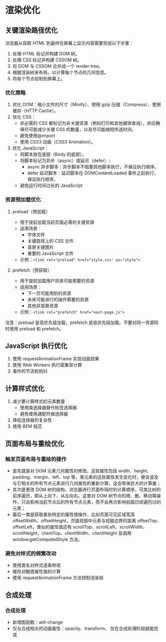 # 渲染优化

## 关键渲染路径优化

浏览器从获取 HTML 到最终在屏幕上显示内容需要完成以下步骤：

1. 处理 HTML 标记并构建 DOM 树。
2. 处理 CSS 标记并构建 CSSOM 树。
3. 将 DOM 与 CSSOM 合并成一个 render tree。
4. 根据渲染树来布局，以计算每个节点的几何信息。
5. 将各个节点绘制到屏幕上。

### 优化策略

1. 优化 DOM：缩小文件的尺寸（Minify）、使用 gzip 压缩（Compress）、使用缓存（HTTP Cache）。
2. 优化 CSS：
   - 非必需的 CSS 都标记为非关键资源（例如打印和其他媒体查询），并应确保尽可能减少关键 CSS 的数量，以及尽可能缩短传送时间。
   - 避免使用@import
   - 使用 CSS3 动画（CSS3 Animation）。
3. 优化 JavaScript：
   - 将脚本放在底部（Body 的底部）。
   - 将脚本标记为异步（async）或延迟（defer）:
     - async 异步脚本：异步脚本不阻塞其他脚本执行，不保证执行顺序。
     - defer 延迟脚本：延迟脚本在 DOMContentLoaded 事件之前执行，保证执行顺序。
   - 避免运行时间过长的 JavaScript

### 资源预加载优化

1. preload（预加载）

   - 用于提前加载当前页面必需的关键资源
   - 适用场景：
     - 字体文件
     - 关键路径上的 CSS 文件
     - 首屏关键图片
     - 重要的 JavaScript 文件
   - 示例：`<link rel="preload" href="style.css" as="style">`

2. prefetch（预获取）
   - 用于提前加载用户将来可能需要的资源
   - 适用场景：
     - 下一页可能用到的资源
     - 未来可能进行的操作需要的资源
     - 其他非首屏资源
   - 示例：`<link rel="prefetch" href="next-page.js">`

注意：preload 是高优先级加载，prefetch 是低优先级加载。不要对同一资源同时使用 preload 和 prefetch。

## JavaScript 执行优化

1. 使用 requestAnimationFrame 实现动画效果
2. 使用 Web Workers 执行密集型计算
3. 事件的节流和防抖

## 计算样式优化

1. 减少要计算样式的元素数量
   - 使用类选择器替代标签选择器
   - 避免使用通配符做选择器
2. 降低选择器的复杂性
3. 使用 BEM 规范

## 页面布局与重绘优化

### 触发页面布局与重绘的操作

- 首先就是对 DOM 元素几何属性的修改，这些属性包括 width、height、padding、margin、left、top 等，某元素的这些属性发生变化时，便会波及与它相关的所有节点元素进行几何属性的重新计算，这会带来巨大的计算量；
- 其次是更改 DOM 树的结构，浏览器进行页面布局时的计算顺序，可类比树的前序遍历，即从上向下、从左向右。这里对 DOM 树节点的增、删、移动等操作，只会影响当前节点后的所有节点元素，而不会再次影响前面已经遍历过的元素；
- 最后一类是获取某些特定的属性值操作，比如页面可见区域宽高 offsetWidth、offsetHeight，页面视窗中元素与视窗边界的距离 offsetTop、offsetLeft，类似的属性值还有 scrollTop、scrollLeft、scrollWidth、scrollHeight、clientTop、clientWidth、clientHeight 及调用 window.getComputedStyle 方法。

### 避免对样式的频繁改动

- 使用类名对样式逐条修改
- 缓存对敏感属性值的计算
- 使用 requestAnimationFrame 方法控制渲染帧

## 合成处理

### 合成处理

- 新增图层数：will-change
- 仅与合成相关的动画属性：opacity、transform、 仅在合成处理阶段就能完成
